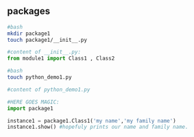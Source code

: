 packages
----
```bash
#bash
mkdir package1
touch package1/__init__.py
```

```python
#content of __init__.py:
from module1 import Class1 , Class2 
```

```bash
#bash
touch python_demo1.py
```

```python
#content of python_demo1.py

#HERE GOES MAGIC:
import package1 

instance1 = package1.Class1('my name','my family name')
instance1.show() #hopefuly prints our name and family name.
```
